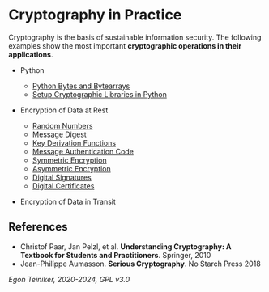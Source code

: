 # Cryptography in Practice

Cryptography is the basis of sustainable information security. 
The following examples show the most important **cryptographic operations in their applications**.

* Python 
  * [Python Bytes and Bytearrays]()
  * [Setup Cryptographic Libraries in Python](setup/README.md)
  
* Encryption of Data at Rest
  * [Random Numbers](random_numbers/)
  * [Message Digest](message_digest/)
  * [Key Derivation Functions](key_derivation_function/)
  * [Message Authentication Code](message_authentication_code/)
  * [Symmetric Encryption](symmetric_encryption/)
  * [Asymmetric Encryption](asymmetric_encryption/)
  * [Digital Signatures](digital_signatures/)
  * [Digital Certificates](digital_certificates)

* Encryption of Data in Transit


## References
* Christof Paar, Jan Pelzl, et al. **Understanding Cryptography: A Textbook for Students and Practitioners**. Springer, 2010 
* Jean-Philippe Aumasson. **Serious Cryptography**. No Starch Press 2018


*Egon Teiniker, 2020-2024, GPL v3.0*
 
